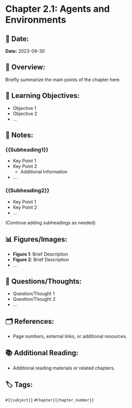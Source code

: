 # Chapter 2.1: Agents and Environments

## 📅 Date:

**Date:** 2023-09-30

## 📘 Overview:

Briefly summarize the main points of the chapter here.

## 🎯 Learning Objectives:

- Objective 1
- Objective 2
- ...

## 📝 Notes:

### {{Subheading1}}

- Key Point 1
- Key Point 2
    - Additional Information
- ...

### {{Subheading2}}

- Key Point 1
- Key Point 2
- ...

(Continue adding subheadings as needed)

## 📊 Figures/Images:

- **Figure 1**: Brief Description
- **Figure 2**: Brief Description
- ...

## 🤔 Questions/Thoughts:

- Question/Thought 1
- Question/Thought 2
- ...

## 🗂 References:

- Page numbers, external links, or additional resources.

## 📚 Additional Reading:

- Additional reading materials or related chapters.

## 🏷 Tags:

`#{{subject}}` `#Chapter{{chapter_number}}`